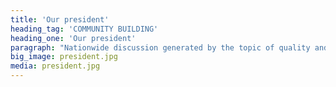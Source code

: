 ```yaml
---
title: 'Our president'
heading_tag: 'COMMUNITY BUILDING'
heading_one: 'Our president'
paragraph: "Nationwide discussion generated by the topic of quality and values of the president\r\n“Guideline” for first hundred days\r\nPlatform for a neutral discussion\r\nGuideline and direction"
big_image: president.jpg
media: president.jpg
---
```


